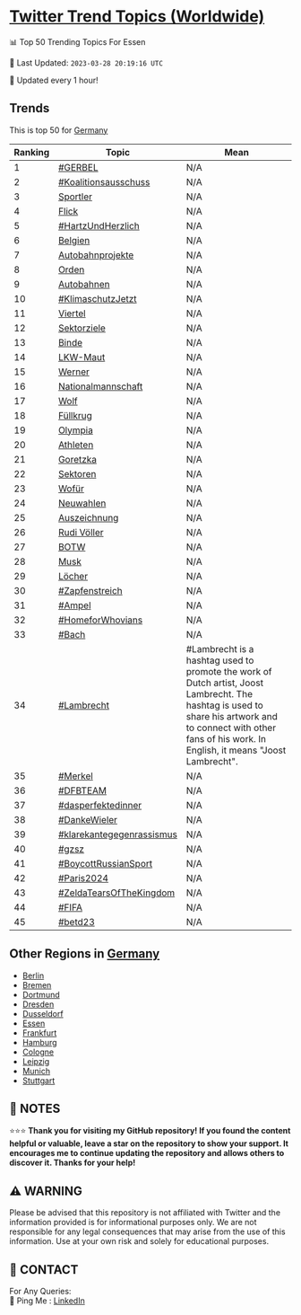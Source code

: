 [Twitter Trend Topics (Worldwide)](https://github.com/ErcinDedeoglu/Twitter-Trend-Topics)
==========


📊 Top 50 Trending Topics For Essen

📆 Last Updated: `2023-03-28 20:19:16 UTC`

🔧 Updated every 1 hour!


## Trends

This is top 50 for [Germany](</Germany>)

| Ranking | Topic | Mean |
| ------- | ------------ | ------------ |
| 1 | [#GERBEL](http://twitter.com/search?q=%23GERBEL) | N/A |
| 2 | [#Koalitionsausschuss](http://twitter.com/search?q=%23Koalitionsausschuss) | N/A |
| 3 | [Sportler](http://twitter.com/search?q=Sportler) | N/A |
| 4 | [Flick](http://twitter.com/search?q=Flick) | N/A |
| 5 | [#HartzUndHerzlich](http://twitter.com/search?q=%23HartzUndHerzlich) | N/A |
| 6 | [Belgien](http://twitter.com/search?q=Belgien) | N/A |
| 7 | [Autobahnprojekte](http://twitter.com/search?q=Autobahnprojekte) | N/A |
| 8 | [Orden](http://twitter.com/search?q=Orden) | N/A |
| 9 | [Autobahnen](http://twitter.com/search?q=Autobahnen) | N/A |
| 10 | [#KlimaschutzJetzt](http://twitter.com/search?q=%23KlimaschutzJetzt) | N/A |
| 11 | [Viertel](http://twitter.com/search?q=Viertel) | N/A |
| 12 | [Sektorziele](http://twitter.com/search?q=Sektorziele) | N/A |
| 13 | [Binde](http://twitter.com/search?q=Binde) | N/A |
| 14 | [LKW-Maut](http://twitter.com/search?q=LKW-Maut) | N/A |
| 15 | [Werner](http://twitter.com/search?q=Werner) | N/A |
| 16 | [Nationalmannschaft](http://twitter.com/search?q=Nationalmannschaft) | N/A |
| 17 | [Wolf](http://twitter.com/search?q=Wolf) | N/A |
| 18 | [Füllkrug](http://twitter.com/search?q=F%c3%bcllkrug) | N/A |
| 19 | [Olympia](http://twitter.com/search?q=Olympia) | N/A |
| 20 | [Athleten](http://twitter.com/search?q=Athleten) | N/A |
| 21 | [Goretzka](http://twitter.com/search?q=Goretzka) | N/A |
| 22 | [Sektoren](http://twitter.com/search?q=Sektoren) | N/A |
| 23 | [Wofür](http://twitter.com/search?q=Wof%c3%bcr) | N/A |
| 24 | [Neuwahlen](http://twitter.com/search?q=Neuwahlen) | N/A |
| 25 | [Auszeichnung](http://twitter.com/search?q=Auszeichnung) | N/A |
| 26 | [Rudi Völler](http://twitter.com/search?q=Rudi+V%c3%b6ller) | N/A |
| 27 | [BOTW](http://twitter.com/search?q=BOTW) | N/A |
| 28 | [Musk](http://twitter.com/search?q=Musk) | N/A |
| 29 | [Löcher](http://twitter.com/search?q=L%c3%b6cher) | N/A |
| 30 | [#Zapfenstreich](http://twitter.com/search?q=%23Zapfenstreich) | N/A |
| 31 | [#Ampel](http://twitter.com/search?q=%23Ampel) | N/A |
| 32 | [#HomeforWhovians](http://twitter.com/search?q=%23HomeforWhovians) | N/A |
| 33 | [#Bach](http://twitter.com/search?q=%23Bach) | N/A |
| 34 | [#Lambrecht](http://twitter.com/search?q=%23Lambrecht) | #Lambrecht is a hashtag used to promote the work of Dutch artist, Joost Lambrecht. The hashtag is used to share his artwork and to connect with other fans of his work. In English, it means "Joost Lambrecht". |
| 35 | [#Merkel](http://twitter.com/search?q=%23Merkel) | N/A |
| 36 | [#DFBTEAM](http://twitter.com/search?q=%23DFBTEAM) | N/A |
| 37 | [#dasperfektedinner](http://twitter.com/search?q=%23dasperfektedinner) | N/A |
| 38 | [#DankeWieler](http://twitter.com/search?q=%23DankeWieler) | N/A |
| 39 | [#klarekantegegenrassismus](http://twitter.com/search?q=%23klarekantegegenrassismus) | N/A |
| 40 | [#gzsz](http://twitter.com/search?q=%23gzsz) | N/A |
| 41 | [#BoycottRussianSport](http://twitter.com/search?q=%23BoycottRussianSport) | N/A |
| 42 | [#Paris2024](http://twitter.com/search?q=%23Paris2024) | N/A |
| 43 | [#ZeldaTearsOfTheKingdom](http://twitter.com/search?q=%23ZeldaTearsOfTheKingdom) | N/A |
| 44 | [#FIFA](http://twitter.com/search?q=%23FIFA) | N/A |
| 45 | [#betd23](http://twitter.com/search?q=%23betd23) | N/A |



## Other Regions in [Germany](</Germany>)

* [Berlin](</Germany/Berlin.md>)
* [Bremen](</Germany/Bremen.md>)
* [Dortmund](</Germany/Dortmund.md>)
* [Dresden](</Germany/Dresden.md>)
* [Dusseldorf](</Germany/Dusseldorf.md>)
* [Essen](</Germany/Essen.md>)
* [Frankfurt](</Germany/Frankfurt.md>)
* [Hamburg](</Germany/Hamburg.md>)
* [Cologne](</Germany/Cologne.md>)
* [Leipzig](</Germany/Leipzig.md>)
* [Munich](</Germany/Munich.md>)
* [Stuttgart](</Germany/Stuttgart.md>)



## 📝 NOTES

⭐⭐⭐ **Thank you for visiting my GitHub repository! If you found the content helpful or valuable, leave a star on the repository to show your support. It encourages me to continue updating the repository and allows others to discover it. Thanks for your help!**


## ⚠️ WARNING

Please be advised that this repository is not affiliated with Twitter and the information provided is for informational purposes only. We are not responsible for any legal consequences that may arise from the use of this information. Use at your own risk and solely for educational purposes.


## 📨 CONTACT

 For Any Queries:  
            🏓 Ping Me : [LinkedIn](https://www.linkedin.com/in/ercindedeoglu/)
